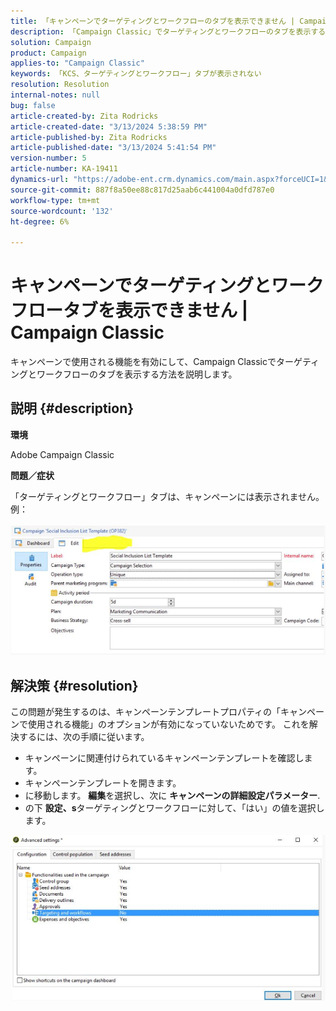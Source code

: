 ```yaml
---
title: 「キャンペーンでターゲティングとワークフローのタブを表示できません | Campaign Classic»
description: 「Campaign Classic」でターゲティングとワークフローのタブを表示する方法を説明します。
solution: Campaign
product: Campaign
applies-to: "Campaign Classic"
keywords: 「KCS、ターゲティングとワークフロー」タブが表示されない
resolution: Resolution
internal-notes: null
bug: false
article-created-by: Zita Rodricks
article-created-date: "3/13/2024 5:38:59 PM"
article-published-by: Zita Rodricks
article-published-date: "3/13/2024 5:41:54 PM"
version-number: 5
article-number: KA-19411
dynamics-url: "https://adobe-ent.crm.dynamics.com/main.aspx?forceUCI=1&pagetype=entityrecord&etn=knowledgearticle&id=4f849390-60e1-ee11-904c-0022480a227c"
source-git-commit: 887f8a50ee88c817d25aab6c441004a0dfd787e0
workflow-type: tm+mt
source-wordcount: '132'
ht-degree: 6%

---
```


# キャンペーンでターゲティングとワークフロータブを表示できません | Campaign Classic


キャンペーンで使用される機能を有効にして、Campaign Classicでターゲティングとワークフローのタブを表示する方法を説明します。

## 説明 {#description}


<b>環境</b>

Adobe Campaign Classic

<b>問題／症状</b>

「ターゲティングとワークフロー」タブは、キャンペーンには表示されません。 例：
<br><br>![](assets/___50849390-60e1-ee11-904c-0022480a227c___.png)<br>

## 解決策 {#resolution}


この問題が発生するのは、キャンペーンテンプレートプロパティの「キャンペーンで使用される機能」のオプションが有効になっていないためです。 これを解決するには、次の手順に従います。

- キャンペーンに関連付けられているキャンペーンテンプレートを確認します。
- キャンペーンテンプレートを開きます。
- に移動します。 <b>編集</b>を選択し、次に <b>キャンペーンの詳細設定パラメーター</b>.
- の下 <b>設定、s</b>ターゲティングとワークフローに対して、「はい」の値を選択します。


![](assets/f184a935-4ace-ec11-a7b5-00224809c196.png)
